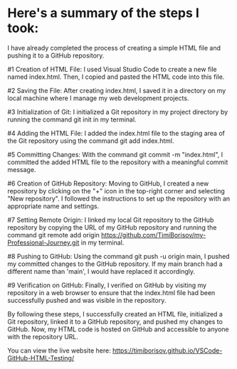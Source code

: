 # Here's a summary of the steps I took:

I have already completed the process of creating a simple HTML file and pushing it to a GitHub repository.

#1 Creation of HTML File: 
 I used Visual Studio Code to create a new file named index.html. Then, I copied and pasted the HTML code into this file.

#2 Saving the File: 
 After creating index.html, I saved it in a directory on my local machine where I manage my web development projects.

#3 Initialization of Git: 
 I initialized a Git repository in my project directory by running the command git init in my terminal.

#4 Adding the HTML File: 
 I added the index.html file to the staging area of the Git repository using the command git add index.html.

#5 Committing Changes: 
 With the command git commit -m "index.html", I committed the added HTML file to the repository with a meaningful commit 
 message.

#6 Creation of GitHub Repository: 
 Moving to GitHub, I created a new repository by clicking on the "+" icon in the top-right corner and selecting "New repository". I followed the 
 instructions to set up the repository with an appropriate name and settings.

#7 Setting Remote Origin: 
 I linked my local Git repository to the GitHub repository by copying the URL of my GitHub repository and running the command git remote add 
 origin <https://github.com/TimiBorisov/my-Professional-Journey.git> in my terminal.

#8 Pushing to GitHub: 
 Using the command git push -u origin main, I pushed my committed changes to the GitHub repository. If my main branch had a different name than 
 'main', I would have replaced it accordingly.

#9 Verification on GitHub: 
 Finally, I verified on GitHub by visiting my repository in a web browser to ensure that the index.html file had been successfully pushed and was 
 visible in the repository.

By following these steps, I successfully created an HTML file, initialized a Git repository, linked it to a GitHub repository, and pushed my changes to GitHub. Now, my HTML code is hosted on GitHub and accessible to anyone with the repository URL.

You can view the live website here: https://timiborisov.github.io/VSCode-GitHub-HTML-Testing/
